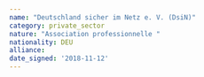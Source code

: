 ```yaml
---
name: "Deutschland sicher im Netz e. V. (DsiN)"
category: private_sector
nature: "Association professionnelle "
nationality: DEU
alliance: 
date_signed: '2018-11-12'
---
```

    